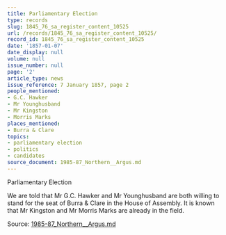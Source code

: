 ```yaml
---
title: Parliamentary Election
type: records
slug: 1845_76_sa_register_content_10525
url: /records/1845_76_sa_register_content_10525/
record_id: 1845_76_sa_register_content_10525
date: '1857-01-07'
date_display: null
volume: null
issue_number: null
page: '2'
article_type: news
issue_reference: 7 January 1857, page 2
people_mentioned:
- G.C. Hawker
- Mr Younghusband
- Mr Kingston
- Morris Marks
places_mentioned:
- Burra & Clare
topics:
- parliamentary election
- politics
- candidates
source_document: 1985-87_Northern__Argus.md
---
```


Parliamentary Election

We are told that Mr G.C. Hawker and Mr Younghusband are both willing to stand for the seat of Burra & Clare in the House of Assembly.  It is known that Mr Kingston and Mr Morris Marks are already in the field.

Source: [1985-87_Northern__Argus.md](/downloads/markdown/1985-87_Northern__Argus.md)
